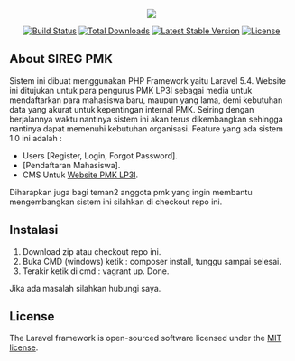 <p align="center"><img src="https://laravel.com/assets/img/components/logo-laravel.svg"></p>

<p align="center">
<a href="https://travis-ci.org/laravel/framework"><img src="https://travis-ci.org/laravel/framework.svg" alt="Build Status"></a>
<a href="https://packagist.org/packages/laravel/framework"><img src="https://poser.pugx.org/laravel/framework/d/total.svg" alt="Total Downloads"></a>
<a href="https://packagist.org/packages/laravel/framework"><img src="https://poser.pugx.org/laravel/framework/v/stable.svg" alt="Latest Stable Version"></a>
<a href="https://packagist.org/packages/laravel/framework"><img src="https://poser.pugx.org/laravel/framework/license.svg" alt="License"></a>
</p>

## About SIREG PMK

Sistem ini dibuat menggunakan PHP Framework yaitu Laravel 5.4. Website ini ditujukan untuk para pengurus PMK LP3I sebagai media untuk mendaftarkan para mahasiswa baru, maupun yang lama, demi kebutuhan data yang akurat untuk kepentingan internal PMK. Seiring dengan berjalannya waktu nantinya sistem ini akan terus dikembangkan sehingga nantinya dapat memenuhi kebutuhan organisasi. Feature yang ada sistem 1.0 ini adalah :

- Users [Register, Login, Forgot Password].
- [Pendaftaran Mahasiswa].
- CMS Untuk [Website PMK LP3I](https://pmklp3imks.org).

Diharapkan juga bagi teman2 anggota pmk yang ingin membantu mengembangkan sistem ini silahkan di checkout repo ini.

## Instalasi 

1. Download zip atau checkout repo ini.
2. Buka CMD (windows) ketik : composer install, tunggu sampai selesai.
3. Terakir ketik di cmd : vagrant up. Done.

Jika ada masalah silahkan hubungi saya. 

## License

The Laravel framework is open-sourced software licensed under the [MIT license](http://opensource.org/licenses/MIT).
